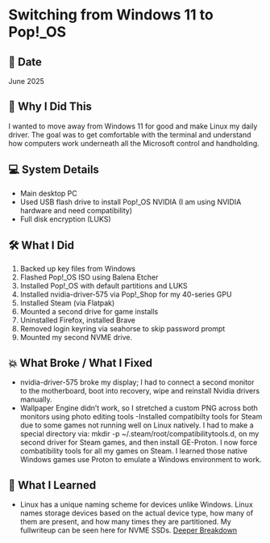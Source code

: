 # Switching from Windows 11 to Pop!_OS

## 📅 Date
June 2025

## 🎯 Why I Did This
I wanted to move away from Windows 11 for good and make Linux my daily driver. The goal was to get comfortable with the terminal and understand how computers work underneath all the Microsoft control and handholding.

## 💻 System Details
- Main desktop PC
- Used USB flash drive to install Pop!_OS NVIDIA (I am using NVIDIA hardware and need compatibility)
- Full disk encryption (LUKS)

## 🛠️ What I Did
1. Backed up key files from Windows
2. Flashed Pop!_OS ISO using Balena Etcher
3. Installed Pop!_OS with default partitions and LUKS
4. Installed nvidia-driver-575 via Pop!_Shop for my 40-series GPU
5. Installed Steam (via Flatpak)
6. Mounted a second drive for game installs
7. Uninstalled Firefox, installed Brave
8. Removed login keyring via seahorse to skip password prompt
9. Mounted my second NVME drive. 

## 💥 What Broke / What I Fixed
- nvidia-driver-575 broke my display; I had to connect a second monitor to the motherboard, boot into recovery, wipe and reinstall Nvidia drivers manually.
- Wallpaper Engine didn’t work, so I stretched a custom PNG across both monitors using photo editing tools
-Installed compatibilty tools for Steam due to some games not running well on Linux natively. I had to make a special directory via: mkdir -p ~/.steam/root/compatibilitytools.d, on my second driver for Steam games, and then install GE-Proton. I now force combatibility tools for all my games on Steam. I learned those native Windows games use Proton to emulate a Windows environment to work.

## 🧠 What I Learned
- Linux has a unique naming scheme for devices unlike Windows. Linux names storage devices based on the actual device type, how many of them are present, and how many times they are partitioned. My fullwriteup can be seen here for NVME SSDs. [Deeper Breakdown](./notes/SSD_naming_explained_linux.md)

